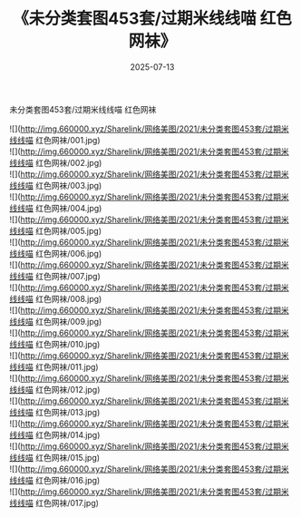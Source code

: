 ﻿---
layout: post
title:  《未分类套图453套/过期米线线喵 红色网袜》
date:   2025-07-13
img: http://img.660000.xyz/Sharelink/网络美图/2021/未分类套图453套/过期米线线喵 红色网袜/000.jpg
categories: [美女, 清纯, 唯美]
---

未分类套图453套/过期米线线喵 红色网袜

 ![](http://img.660000.xyz/Sharelink/网络美图/2021/未分类套图453套/过期米线线喵 红色网袜/001.jpg) <br>![](http://img.660000.xyz/Sharelink/网络美图/2021/未分类套图453套/过期米线线喵 红色网袜/002.jpg) <br>![](http://img.660000.xyz/Sharelink/网络美图/2021/未分类套图453套/过期米线线喵 红色网袜/003.jpg) <br>![](http://img.660000.xyz/Sharelink/网络美图/2021/未分类套图453套/过期米线线喵 红色网袜/004.jpg) <br>![](http://img.660000.xyz/Sharelink/网络美图/2021/未分类套图453套/过期米线线喵 红色网袜/005.jpg) <br>![](http://img.660000.xyz/Sharelink/网络美图/2021/未分类套图453套/过期米线线喵 红色网袜/006.jpg) <br>![](http://img.660000.xyz/Sharelink/网络美图/2021/未分类套图453套/过期米线线喵 红色网袜/007.jpg) <br>![](http://img.660000.xyz/Sharelink/网络美图/2021/未分类套图453套/过期米线线喵 红色网袜/008.jpg) <br>![](http://img.660000.xyz/Sharelink/网络美图/2021/未分类套图453套/过期米线线喵 红色网袜/009.jpg) <br>![](http://img.660000.xyz/Sharelink/网络美图/2021/未分类套图453套/过期米线线喵 红色网袜/010.jpg) <br>![](http://img.660000.xyz/Sharelink/网络美图/2021/未分类套图453套/过期米线线喵 红色网袜/011.jpg) <br>![](http://img.660000.xyz/Sharelink/网络美图/2021/未分类套图453套/过期米线线喵 红色网袜/012.jpg) <br>![](http://img.660000.xyz/Sharelink/网络美图/2021/未分类套图453套/过期米线线喵 红色网袜/013.jpg) <br>![](http://img.660000.xyz/Sharelink/网络美图/2021/未分类套图453套/过期米线线喵 红色网袜/014.jpg) <br>![](http://img.660000.xyz/Sharelink/网络美图/2021/未分类套图453套/过期米线线喵 红色网袜/015.jpg) <br>![](http://img.660000.xyz/Sharelink/网络美图/2021/未分类套图453套/过期米线线喵 红色网袜/016.jpg) <br>![](http://img.660000.xyz/Sharelink/网络美图/2021/未分类套图453套/过期米线线喵 红色网袜/017.jpg) <br>